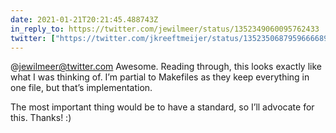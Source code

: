 ```yaml
---
date: 2021-01-21T20:21:45.488743Z
in_reply_to: https://twitter.com/jewilmeer/status/1352349060095762433
twitter: ["https://twitter.com/jkreeftmeijer/status/1352350687959666689"]
---
```

@jewilmeer@twitter.com Awesome. Reading through, this looks exactly like what I was thinking of. I’m partial to Makefiles as they keep everything in one file, but that’s implementation. 

The most important thing would be to have a standard, so I’ll advocate for this. Thanks! :)
